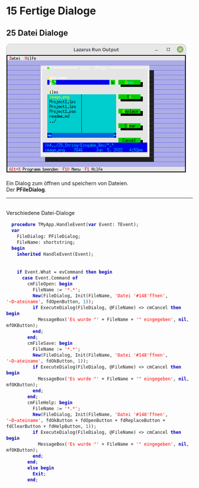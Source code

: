 <html>
    <b><h1>15 Fertige Dialoge</h1></b>
    <b><h2>25 Datei Dialoge</h2></b>
<img src="image.png" alt="Selfhtml"><br><br>
Ein Dialog zum öffnen und speichern von Dateien.<br>
Der <b>PFileDialog</b>.<br>
<hr><br>
Verschiedene Datei-Dialoge<br>
<pre><code>  <b><font color="0000BB">procedure</font></b> TMyApp.HandleEvent(<b><font color="0000BB">var</font></b> Event: TEvent);
  <b><font color="0000BB">var</font></b>
    FileDialog: PFileDialog;
    FileName: shortstring;
  <b><font color="0000BB">begin</font></b>
    <b><font color="0000BB">inherited</font></b> HandleEvent(Event);
<br>
    <b><font color="0000BB">if</font></b> Event.What = evCommand <b><font color="0000BB">then</font></b> <b><font color="0000BB">begin</font></b>
      <b><font color="0000BB">case</font></b> Event.Command <b><font color="0000BB">of</font></b>
        cmFileOpen: <b><font color="0000BB">begin</font></b>
          FileName := <font color="#FF0000">'*.*'</font>;
          <b><font color="0000BB">New</font></b>(FileDialog, Init(FileName, <font color="#FF0000">'Datei '</font><font color="#FF0000">#148</font><font color="#FF0000">'ffnen'</font>, <font color="#FF0000">'~D~ateiname'</font>, fdOpenButton, <font color="#0077BB">1</font>));
          <b><font color="0000BB">if</font></b> ExecuteDialog(FileDialog, @FileName) <> cmCancel <b><font color="0000BB">then</font></b> <b><font color="0000BB">begin</font></b>
            MessageBox(<font color="#FF0000">'Es wurde "'</font> + FileName + <font color="#FF0000">'" eingegeben'</font>, <b><font color="0000BB">nil</font></b>, mfOKButton);
          <b><font color="0000BB">end</font></b>;
        <b><font color="0000BB">end</font></b>;
        cmFileSave: <b><font color="0000BB">begin</font></b>
          FileName := <font color="#FF0000">'*.*'</font>;
          <b><font color="0000BB">New</font></b>(FileDialog, Init(FileName, <font color="#FF0000">'Datei '</font><font color="#FF0000">#148</font><font color="#FF0000">'ffnen'</font>, <font color="#FF0000">'~D~ateiname'</font>, fdOkButton, <font color="#0077BB">1</font>));
          <b><font color="0000BB">if</font></b> ExecuteDialog(FileDialog, @FileName) <> cmCancel <b><font color="0000BB">then</font></b> <b><font color="0000BB">begin</font></b>
            MessageBox(<font color="#FF0000">'Es wurde "'</font> + FileName + <font color="#FF0000">'" eingegeben'</font>, <b><font color="0000BB">nil</font></b>, mfOKButton);
          <b><font color="0000BB">end</font></b>;
        <b><font color="0000BB">end</font></b>;
        cmFileHelp: <b><font color="0000BB">begin</font></b>
          FileName := <font color="#FF0000">'*.*'</font>;
          <b><font color="0000BB">New</font></b>(FileDialog, Init(FileName, <font color="#FF0000">'Datei '</font><font color="#FF0000">#148</font><font color="#FF0000">'ffnen'</font>, <font color="#FF0000">'~D~ateiname'</font>, fdOkButton + fdOpenButton + fdReplaceButton + fdClearButton + fdHelpButton, <font color="#0077BB">1</font>));
          <b><font color="0000BB">if</font></b> ExecuteDialog(FileDialog, @FileName) <> cmCancel <b><font color="0000BB">then</font></b> <b><font color="0000BB">begin</font></b>
            MessageBox(<font color="#FF0000">'Es wurde "'</font> + FileName + <font color="#FF0000">'" eingegeben'</font>, <b><font color="0000BB">nil</font></b>, mfOKButton);
          <b><font color="0000BB">end</font></b>;
        <b><font color="0000BB">end</font></b>;
        <b><font color="0000BB">else</font></b> <b><font color="0000BB">begin</font></b>
          <b><font color="0000BB">Exit</font></b>;
        <b><font color="0000BB">end</font></b>;</code></pre>
<br>
</html>
